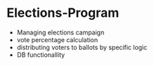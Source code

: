 # Elections-Program

- Managing elections campaign 
- vote percentage calculation 
- distributing voters to ballots by specific logic
- DB functionallity
